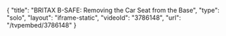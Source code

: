 {
    "title": "BRITAX B-SAFE: Removing the Car Seat from the Base",
    "type": "solo",
    "layout": "iframe-static",
    "videoId": "3786148",
    "url": "\/tvpembed\/3786148"
}